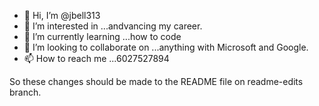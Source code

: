 - 👋 Hi, I’m @jbell313
- 👀 I’m interested in ...andvancing my career.
- 🌱 I’m currently learning ...how to code
- 💞️ I’m looking to collaborate on ...anything with Microsoft and Google.
- 📫 How to reach me ...6027527894

<!---
jbell313/jbell313 is a ✨ special ✨ repository because its `README.md` (this file) appears on your GitHub profile.
You can click the Preview link to take a look at your changes.
--->

So  these changes should be made to the README file on readme-edits branch.



